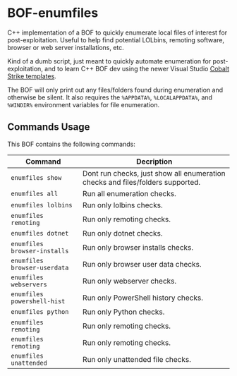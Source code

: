 # BOF-enumfiles
C++ implementation of a BOF to quickly enumerate local files of interest for post-exploitation. Useful to help find potential LOLbins, remoting software, browser or web server installations, etc.<br />

Kind of a dumb script, just meant to quickly automate enumeration for post-exploitation, and to learn C++ BOF dev using the newer Visual Studio  [Cobalt Strike templates](https://github.com/Cobalt-Strike/bof-vs).<br />

The BOF will only print out any files/folders found during enumeration and otherwise be silent. It also requires the `%APPDATA%`, `%LOCALAPPDATA%`, and `%WINDIR%` environment variables for file enumeration.<br />

## Commands Usage
This BOF contains the following commands:

|Command|Decription|
|----|----------|
|`enumfiles show`| Dont run checks, just show all enumeration checks and files/folders supported. |
|`enumfiles all` | Run all enumeration checks. |
|`enumfiles lolbins` | Run only lolbins checks. |
|`enumfiles remoting` | Run only remoting checks. |
|`enumfiles dotnet` | Run only dotnet checks. |
|`enumfiles browser-installs` | Run only browser installs checks. |
|`enumfiles browser-userdata` | Run only browser user data checks. |
|`enumfiles webservers` | Run only webserver checks. |
|`enumfiles powershell-hist` | Run only PowerShell history checks. |
|`enumfiles python` | Run only Python checks. |
|`enumfiles remoting` | Run only remoting checks. |
|`enumfiles remoting` | Run only remoting checks. |
|`enumfiles unattended` | Run only unattended file checks. |

